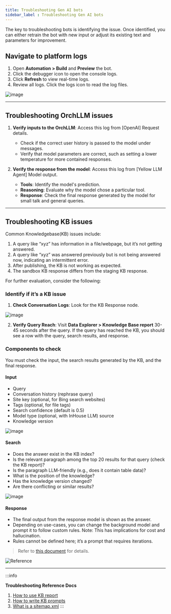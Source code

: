```yaml
---
title: Troubleshooting Gen AI bots 
sidebar_label : Troubleshooting Gen AI bots  
---
```


The key to troubleshooting bots is identifying the issue. Once identified, you can either retrain the bot with new input or adjust its existing text and parameters for improvement.




## Navigate to platform logs

1. Open **Automation > Build** and **Preview** the bot.
2. Click the debugger icon to open the console logs.
3. Click **Refresh** to view real-time logs.
4. Review all logs. Click the logs icon to read the log files.

![image](https://hackmd.io/_uploads/BkNIOGZTC.png)

------

## Troubleshooting OrchLLM issues

1. **Verify inputs to the OrchLLM**: Access this log from [OpenAI] Request details.
   - Check if the correct user history is passed to the model under messages.
   - Verify that model parameters are correct, such as setting a lower temperature for more contained responses.

2. **Verify the response from the model**: Access this log from [Yellow LLM Agent] Model output.
   - **Tools**: Identify the model's prediction.
   - **Reasoning**: Evaluate why the model chose a particular tool.
   - **Response**: Check the final response generated by the model for small talk and general queries.

-----------

## Troubleshooting KB issues

Common Knowledgebase(KB) issues include:
1. A query like “xyz” has information in a file/webpage, but it’s not getting answered.
2. A query like “xyz” was answered previously but is not being answered now, indicating an intermittent error.
3. After publishing, the KB is not working as expected.
4. The sandbox KB response differs from the staging KB response.

For further evaluation, consider the following:

### Identify if it’s a KB issue

1. **Check Conversation Logs**: Look for the KB Response node.

![image](https://hackmd.io/_uploads/ryUZiMb6C.png)

2. **Verify Query Reach**: Visit **Data Explorer > Knowledge Base report** 30-45 seconds after the query. If the query has reached the KB, you should see a row with the query, search results, and response.

### Components to check

You must check the input, the search results generated by the KB, and the final response.

#### Input

- Query
- Conversation history (rephrase query)
- Site key (optional, for Bing search websites)
- Tags (optional, for file tags)
- Search confidence (default is 0.5)
- Model type (optional, with InHouse LLM) source
- Knowledge version

![image](https://hackmd.io/_uploads/Hyr_pfZp0.png)

#### Search

- Does the answer exist in the KB index?
- Is the relevant paragraph among the top 20 results for that query (check the KB report)?
- Is the paragraph LLM-friendly (e.g., does it contain table data)?
- What is the position of the knowledge?
- Has the knowledge version changed?
- Are there conflicting or similar results?

![image](https://hackmd.io/_uploads/HJDppMZpC.png)

#### Response

- The final output from the response model is shown as the answer.
- Depending on use-cases, you can change the background model and prompt it to follow custom rules. Note: This has implications for cost and hallucination.
- Rules cannot be defined here; it’s a prompt that requires iterations.

> Refer to [this document](https://docs.yellow.ai/docs/platform_concepts/studio/kb/confgure-response) for details.


![Reference](https://lh7-rt.googleusercontent.com/slidesz/AGV_vUdEzth0xdg0iHgS7SKdpPLmLfW0mWdUAFpg_SR0no-eiycQ9k9W_ftgYEKfx98IOcKV9-mgPYKgmPL4l2CglE05-Xp3dcwCIvQ2f1mGeMNao5nNPuT0pF-cJbg4_3FQk_vQRlBtAxeiYV2S7fl52ixbi_0JjQ2e=s2048?key=wWuR_3hPrJamKUizdrJUXw)

--------

:::info

**Troubleshooting Reference Docs**

1. [How to use KB report](https://docs.yellow.ai/docs/cookbooks/insights/kbdebugging)
2. [How to write KB prompts](https://docs.yellow.ai/docs/platform_concepts/studio/kb/confgure-response)
3. [What is a sitemap.xml](https://www.semrush.com/blog/website-sitemap/)
:::
